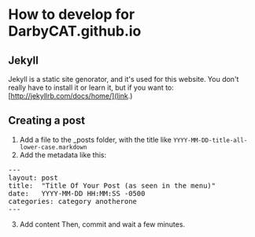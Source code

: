 # How to develop for DarbyCAT.github.io</h2>
## Jekyll
Jekyll is a static site genorator, and it's used for this website. You don't really have to install it or learn it, but if you want to:
[http://jekyllrb.com/docs/home/](link.)
## Creating a post
1. Add a file to the _posts folder, with the title like `YYYY-MM-DD-title-all-lower-case.markdown`
2. Add the metadata like this:
 
  <pre>
---
layout: post
title:  "Title Of Your Post (as seen in the menu)"
date:   YYYY-MM-DD HH:MM:SS -0500
categories: category anotherone
---</pre>
3. Add content
Then, commit and wait a few minutes.
